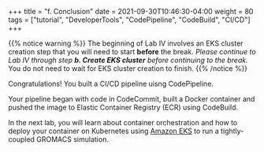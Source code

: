 +++
title = "f. Conclusion"
date = 2021-09-30T10:46:30-04:00
weight = 80
tags = ["tutorial", "DeveloperTools", "CodePipeline", "CodeBuild", "CI/CD"]
+++

{{% notice warning %}}
The beginning of Lab IV involves an EKS cluster creation step that you will need to start **before** the break.
*Please continue to Lab IV through step **b. Create EKS cluster** before continuing to the break.*
You do not need to wait for EKS cluster creation to finish.
{{% /notice %}}

Congratulations! You built a CI/CD pipeline uisng CodePipeline. 

Your pipeline began with code in CodeCommit, built a Docker container and pushed the image to Elastic Container Registry (ECR) using CodeBuild.

In the next lab, you will learn about container orchestration and how to deploy your container on Kubernetes using [Amazon EKS](https://aws.amazon.com/eks/) to run a tightly-coupled GROMACS simulation.
